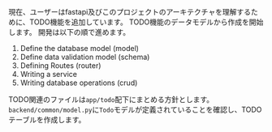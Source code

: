 現在、ユーザーはfastapi及びこのプロジェクトのアーキテクチャを理解するために、TODO機能を追加しています。
TODO機能のデータモデルから作成を開始します。
開発は以下の順で進めます。
1. Define the database model (model)
2. Define data validation model (schema)
3. Defining Routes (router)
4. Writing a service
5. Writing database operations (crud)

TODO関連のファイルは`app/todo`配下にまとめる方針とします。
`backend/common/model.py`に`Todo`モデルが定義されていることを確認し、TODOテーブルを作成します。
